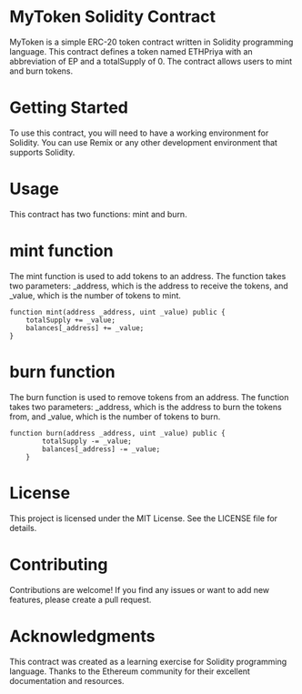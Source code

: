# MyToken Solidity Contract
MyToken is a simple ERC-20 token contract written in Solidity programming language. This contract defines a token named ETHPriya with an abbreviation of EP and a totalSupply of 0. The contract allows users to mint and burn tokens.

# Getting Started
To use this contract, you will need to have a working environment for Solidity. You can use Remix or any other development environment that supports Solidity.

# Usage
This contract has two functions: mint and burn.

# mint function
The mint function is used to add tokens to an address. The function takes two parameters: _address, which is the address to receive the tokens, and _value, which is the number of tokens to mint.

```solidity
function mint(address _address, uint _value) public {
    totalSupply += _value;
    balances[_address] += _value;
}
```

# burn function
The burn function is used to remove tokens from an address. The function takes two parameters: _address, which is the address to burn the tokens from, and _value, which is the number of tokens to burn.

```solidity
function burn(address _address, uint _value) public {
        totalSupply -= _value;
        balances[_address] -= _value;
    }
```

# License
This project is licensed under the MIT License. See the LICENSE file for details.

# Contributing
Contributions are welcome! If you find any issues or want to add new features, please create a pull request.

# Acknowledgments
This contract was created as a learning exercise for Solidity programming language. Thanks to the Ethereum community for their excellent documentation and resources.



